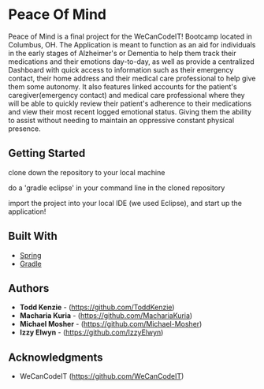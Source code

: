 # Peace Of Mind

Peace of Mind is a final project for the WeCanCodeIT! Bootcamp located in Columbus, OH.
The Application is meant to function as an aid for individuals in the early stages of Alzheimer's or Dementia
to help them track their medications and their emotions day-to-day, as well as provide a centralized Dashboard
with quick access to information such as their emergency contact, their home address and their medical care
professional to help give them some autonomy.
It also features linked accounts for the patient's caregiver(emergency contact) and medical care professional
where they will be able to quickly review their patient's adherence to their medications and view their most
recent logged emotional status. Giving them the ability to assist without needing to maintain an oppressive
constant physical presence.

## Getting Started

clone down the repository to your local machine

do a 'gradle eclipse' in your command line in the cloned repository

import the project into your local IDE (we used Eclipse), and start up the application!

## Built With

* [Spring](http://spring.io/projects/spring-boot)
* [Gradle](https://gradle.org/)


## Authors

* **Todd Kenzie** - (https://github.com/ToddKenzie)
* **Macharia Kuria** - (https://github.com/MachariaKuria)
* **Michael Mosher** - (https://github.com/Michael-Mosher)
* **Izzy Elwyn** - (https://github.com/IzzyElwyn)

## Acknowledgments

* WeCanCodeIT (https://github.com/WeCanCodeIT)
